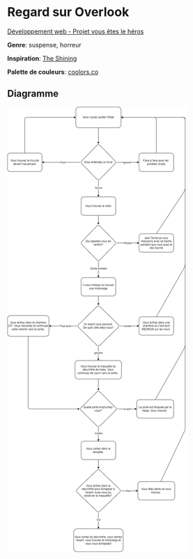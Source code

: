 # Regard sur Overlook

[Développement web - Projet vous êtes le héros](https://smnarnold.com/projets/vous-etes-le-heros)


**Genre**: suspense, horreur


**Inspiration**: [The Shining](https://www.imdb.com/title/tt0081505/)


**Palette de couleurs**: [coolors.co](https://coolors.co/452103-690500-fbf2c0-dc7f2e-000000)


## Diagramme 

![diagramme](./assets/schema2.png)